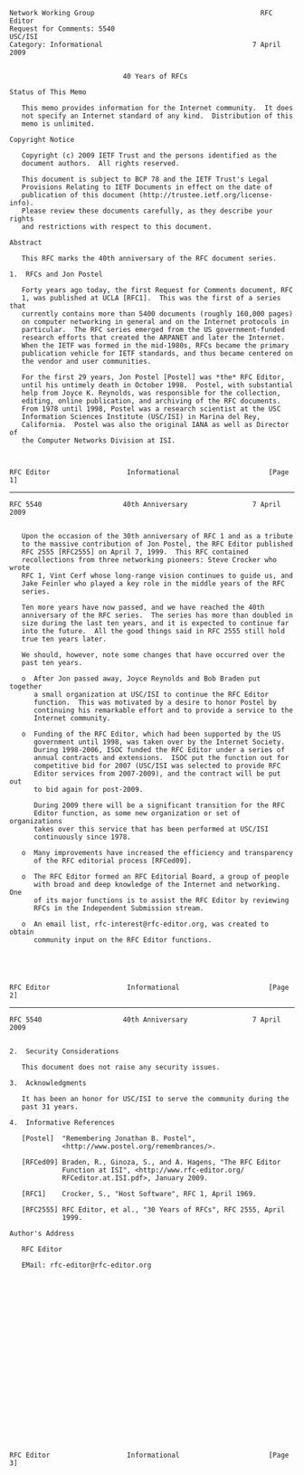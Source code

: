     Network Working Group                                         RFC Editor
    Request for Comments: 5540                                       USC/ISI
    Category: Informational                                     7 April 2009


                                40 Years of RFCs

    Status of This Memo

       This memo provides information for the Internet community.  It does
       not specify an Internet standard of any kind.  Distribution of this
       memo is unlimited.

    Copyright Notice

       Copyright (c) 2009 IETF Trust and the persons identified as the
       document authors.  All rights reserved.

       This document is subject to BCP 78 and the IETF Trust's Legal
       Provisions Relating to IETF Documents in effect on the date of
       publication of this document (http://trustee.ietf.org/license-info).
       Please review these documents carefully, as they describe your rights
       and restrictions with respect to this document.

    Abstract

       This RFC marks the 40th anniversary of the RFC document series.

    1.  RFCs and Jon Postel

       Forty years ago today, the first Request for Comments document, RFC
       1, was published at UCLA [RFC1].  This was the first of a series that
       currently contains more than 5400 documents (roughly 160,000 pages)
       on computer networking in general and on the Internet protocols in
       particular.  The RFC series emerged from the US government-funded
       research efforts that created the ARPANET and later the Internet.
       When the IETF was formed in the mid-1980s, RFCs became the primary
       publication vehicle for IETF standards, and thus became centered on
       the vendor and user communities.

       For the first 29 years, Jon Postel [Postel] was *the* RFC Editor,
       until his untimely death in October 1998.  Postel, with substantial
       help from Joyce K. Reynolds, was responsible for the collection,
       editing, online publication, and archiving of the RFC documents.
       From 1978 until 1998, Postel was a research scientist at the USC
       Information Sciences Institute (USC/ISI) in Marina del Rey,
       California.  Postel was also the original IANA as well as Director of
       the Computer Networks Division at ISI.



    RFC Editor                   Informational                      [Page 1]

------------------------------------------------------------------------

``` newpage
RFC 5540                    40th Anniversary                7 April 2009


   Upon the occasion of the 30th anniversary of RFC 1 and as a tribute
   to the massive contribution of Jon Postel, the RFC Editor published
   RFC 2555 [RFC2555] on April 7, 1999.  This RFC contained
   recollections from three networking pioneers: Steve Crocker who wrote
   RFC 1, Vint Cerf whose long-range vision continues to guide us, and
   Jake Feinler who played a key role in the middle years of the RFC
   series.

   Ten more years have now passed, and we have reached the 40th
   anniversary of the RFC series.  The series has more than doubled in
   size during the last ten years, and it is expected to continue far
   into the future.  All the good things said in RFC 2555 still hold
   true ten years later.

   We should, however, note some changes that have occurred over the
   past ten years.

   o  After Jon passed away, Joyce Reynolds and Bob Braden put together
      a small organization at USC/ISI to continue the RFC Editor
      function.  This was motivated by a desire to honor Postel by
      continuing his remarkable effort and to provide a service to the
      Internet community.

   o  Funding of the RFC Editor, which had been supported by the US
      government until 1998, was taken over by the Internet Society.
      During 1998-2006, ISOC funded the RFC Editor under a series of
      annual contracts and extensions.  ISOC put the function out for
      competitive bid for 2007 (USC/ISI was selected to provide RFC
      Editor services from 2007-2009), and the contract will be put out
      to bid again for post-2009.

      During 2009 there will be a significant transition for the RFC
      Editor function, as some new organization or set of organizations
      takes over this service that has been performed at USC/ISI
      continuously since 1978.

   o  Many improvements have increased the efficiency and transparency
      of the RFC editorial process [RFCed09].

   o  The RFC Editor formed an RFC Editorial Board, a group of people
      with broad and deep knowledge of the Internet and networking.  One
      of its major functions is to assist the RFC Editor by reviewing
      RFCs in the Independent Submission stream.

   o  An email list, rfc-interest@rfc-editor.org, was created to obtain
      community input on the RFC Editor functions.





RFC Editor                   Informational                      [Page 2]
```

------------------------------------------------------------------------

``` newpage
RFC 5540                    40th Anniversary                7 April 2009


2.  Security Considerations

   This document does not raise any security issues.

3.  Acknowledgments

   It has been an honor for USC/ISI to serve the community during the
   past 31 years.

4.  Informative References

   [Postel]  "Remembering Jonathan B. Postel",
             <http://www.postel.org/remembrances/>.

   [RFCed09] Braden, R., Ginoza, S., and A. Hagens, "The RFC Editor
             Function at ISI", <http://www.rfc-editor.org/
             RFCeditor.at.ISI.pdf>, January 2009.

   [RFC1]    Crocker, S., "Host Software", RFC 1, April 1969.

   [RFC2555] RFC Editor, et al., "30 Years of RFCs", RFC 2555, April
             1999.

Author's Address

   RFC Editor

   EMail: rfc-editor@rfc-editor.org























RFC Editor                   Informational                      [Page 3]
```
